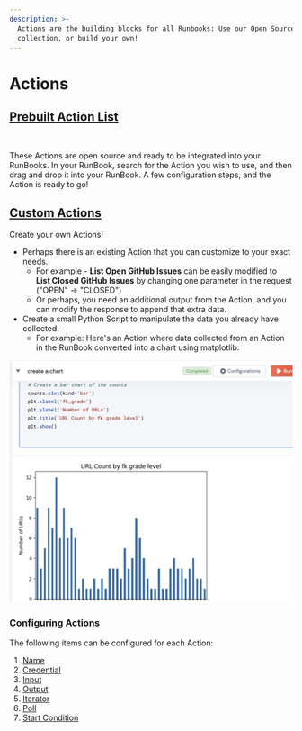 ```yaml
---
description: >-
  Actions are the building blocks for all Runbooks: Use our Open Source
  collection, or build your own!
---
```


# Actions

## [Prebuilt Action List](broken-reference)

<figure><img src="https://img.shields.io/endpoint?url=https://raw.githubusercontent.com/unskript/Awesome-CloudOps-Automation/master/.github/images/actionShield.json&#x26;style=for-the-badge" alt=""><figcaption></figcaption></figure>

These Actions are open source and ready to be integrated into your RunBooks. In your RunBook, search for the Action you wish to use, and then drag and drop it into your RunBook.  A few configuration steps, and the Action is ready to go!

## [Custom Actions](create-custom-actions.md)

Create your own Actions! &#x20;

* Perhaps there is an existing Action that you can customize to your exact needs.&#x20;
  * For example - **List Open GitHub Issues** can be easily modified to **List Closed GitHub Issues** by changing one parameter in the request ("OPEN" -> "CLOSED")
  * Or perhaps, you need an additional output from the Action, and you can modify the response to append that extra data.
* Create a small Python Script to manipulate the data you already have collected.
  * For example: Here's an Action where data collected from an Action in the RunBook converted into a chart using matplotlib:

![](<../../.gitbook/assets/image (1) (2).png>)



### [Configuring Actions](action-configuration/)

The following items can be configured for each Action:

1. [Name](./#name)
2. [Credential](broken-reference)
3. [Input](action-configuration/action-inputs.md)
4. [Output](action-configuration/action-output.md)
5. [Iterator](action-configuration/action-iterator/)
6. [Poll](action-configuration/action-poll.md)
7. [Start Condition](action-configuration/action-start-condition.md)
